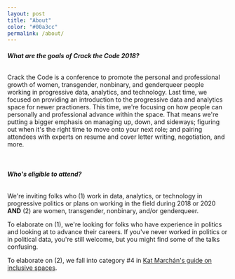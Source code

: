 ```yaml
---
layout: post
title: "About"
color: "#00a3cc"
permalink: /about/
---
```


###### **What are the goals of Crack the Code 2018?**

Crack the Code is a conference to promote the personal and professional 
growth of women, transgender, nonbinary, and genderqueer people working in progressive data, analytics, and technology. Last time, we focused on providing an introduction to the progressive data and analytics space for newer practioners. This time, we're focusing on how people can personally and professional advance within the space. That means we're putting a bigger emphasis on managing up, down, and sideways; figuring out when it's the right time to move onto your next role; and pairing attendees with experts on resume and cover letter writing, negotiation, and more.

<br/>

###### **Who's eligible to attend?**

We're inviting folks who (1) work in data, analytics, or technology in progressive politics or plans on working in the field during 2018 or 2020 **AND** (2) are women, transgender, nonbinary, and/or genderqueer.

To elaborate on (1), we're looking for folks who have experience in politics and looking at to advance their careers. If you've never worked in politics or in political data, you're still welcome, but you might find some of the talks confusing.

To elaborate on (2), we fall into category #4 in [Kat Marchán's guide on inclusive spaces](https://medium.com/@maybekatz/on-the-design-of-womens-spaces-72bf8f396dc0).

<br/>





